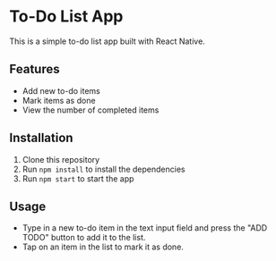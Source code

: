 # To-Do List App

This is a simple to-do list app built with React Native.

## Features
- Add new to-do items
- Mark items as done
- View the number of completed items

## Installation
1. Clone this repository
2. Run `npm install` to install the dependencies
3. Run `npm start` to start the app

## Usage
- Type in a new to-do item in the text input field and press the "ADD TODO" button to add it to the list.
- Tap on an item in the list to mark it as done.
